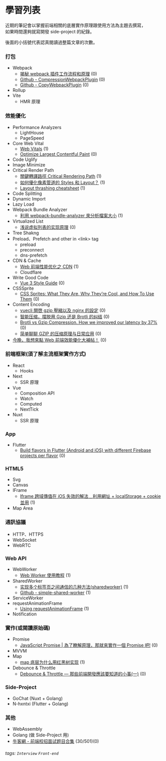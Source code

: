 # 學習列表

近期的筆記會以掌握前端相關的底層實作原理跟使用方法為主題去撰寫，<br />
如果時間還夠就寫開發 side-project 的紀錄。

後面的小括號代表認真閱讀過整篇文章的次數。

### 打包

- Webpack
  - [揭秘 webpack 插件工作流程和原理](https://juejin.cn/post/6844904161515929614) (0)
  - [Github - CompressionWebpackPlugin](https://github.com/webpack-contrib/compression-webpack-plugin) (0)
  - [Github - CopyWebpackPlugin](https://github.com/webpack-contrib/copy-webpack-plugin) (0)
- Rollup
- Vite
  - HMR 原理

### 效能優化

- Performance Analyzers
  - LightHouse
  - PageSpeed
- Core Web Vital
  - [Web Vitals](https://web.dev/vitals/) (1)
  - [Optimize Largest Contentful Paint](https://web.dev/optimize-lcp/) (0)
- Code Uglify
- Image Minimize
- Critical Render Path
  - [關鍵轉譯路徑 Critical Rendering Path](https://cythilya.github.io/2018/07/13/critical-rendering-path/) (1)
  - [如何優化像素管道的 Styles 和 Layout？](https://cythilya.github.io/2018/07/19/styles-and-layout/) (1)
  - [Layout thrashing cheatsheet](https://devhints.io/layout-thrashing) (1)
- Code Splitting
- Dynamic Import
- Lazy Load
- Webpack Bundle Analyzer
  - [利用 webpack-bundle-analyzer 來分析檔案大小](https://medium.com/coding-hot-pot/%E5%88%A9%E7%94%A8webpack-bundle-analyzer%E4%BE%86%E5%88%86%E6%9E%90%E6%AA%94%E6%A1%88%E5%A4%A7%E5%B0%8F-627801925604) (1)
- Virtualized List
  - [浅说虚拟列表的实现原理](https://blog.csdn.net/chern1992/article/details/107146268) (0)
- Tree Shakng
- Preload、Prefetch and other in \<link\> tag
  - preload
  - preconnect
  - dns-prefetch
- CDN & Cache
  - [Web 前端性能优化之 CDN](https://www.cnblogs.com/wasbg/p/10921373.html) (1)
  - Cloudflare
- Write Good Code
  - [Vue 3 Style Guide](https://v3.vuejs.org/style-guide/#simple-computed-properties-strongly-recommended) (0)
- CSSSprite
  - [CSS Sprites: What They Are, Why They’re Cool, and How To Use Them](https://css-tricks.com/css-sprites/) (0)
- Content Encoding
  - [vuecli 開啓 gzip 壓縮以及 nginx 的設定](https://tw511.com/a/01/10382.html) (0)
  - [智能压缩，摆脱用 Gzip 还是 Brotli 的纠结](https://zhuanlan.zhihu.com/p/41467559#:~:text=%E9%92%88%E5%AF%B9%E5%B8%B8%E8%A7%81%E7%9A%84Web%20%E8%B5%84%E6%BA%90,%E9%9D%9E%E5%B8%B8%E9%AB%98%E7%9A%84%E5%8E%8B%E7%BC%A9%E7%8E%87%E3%80%82) (0)
  - [Brotli vs Gzip Compression. How we improved our latency by 37%](https://medium.com/oyotech/how-brotli-compression-gave-us-37-latency-improvement-14d41e50fee4) (0)
  - [简单聊聊 GZIP 的压缩原理与日常应用](https://juejin.cn/post/6844903661575880717) (0)
- [今晚，我想來點 Web 前端效能優化大補帖！](https://medium.com/starbugs/%E4%BB%8A%E6%99%9A-%E6%88%91%E6%83%B3%E4%BE%86%E9%BB%9E-web-%E5%89%8D%E7%AB%AF%E6%95%88%E8%83%BD%E5%84%AA%E5%8C%96%E5%A4%A7%E8%A3%9C%E5%B8%96-e1a5805c1ca2) (0)

### 前端框架(須了解主流框架實作方式)

- React
  - Hooks
- Next
  - SSR 原理
- Vue
  - Composition API
  - Watch
  - Computed
  - NextTick
- Nuxt
  - SSR 原理

### App

- Flutter
  - [Build flavors in Flutter (Android and iOS) with different Firebase projects per flavor](https://medium.com/@animeshjain/build-flavors-in-flutter-android-and-ios-with-different-firebase-projects-per-flavor-27c5c5dac10b) (0)

### HTML5

- Svg
- Canvas
- IFrame
  - [Iframe 跨域傳值在 iOS 失效的解法﹍利用網址 + localStorage + cookie 並用](https://www.wfublog.com/2017/12/iframe-cross-domain-ios-localstorage-cookie-url.html) (1)
- Map Area

### 通訊協議

- HTTP、HTTPS
- WebSocket
- WebRTC

### Web API

- WebWorker
  - [Web Worker 使用教程](http://www.ruanyifeng.com/blog/2018/07/web-worker.html) (1)
- SharedWorker
  - [实现多个标签页之间通信的几种方法(sharedworker)](cnblogs.com/cangqinglang/p/10635707.html) (1)
  - [Github - simple-shared-worker](https://github.com/mdn/simple-shared-worker) (1)
- ServiceWorker
- requestAnimationFrame
  - [Using requestAnimationFrame](https://css-tricks.com/using-requestanimationframe/) (1)
- Notification

### 實作(或閱讀原始碼)

- Promise
  - [JavaScript Promise | 為了瞭解原理，那就來實作一個 Promise 吧!](https://medium.com/%E6%89%8B%E5%AF%AB%E7%AD%86%E8%A8%98/implement-promise-aed55f3e84e9) (0)
- MVVM
- Map
  - [map 底层为什么用红黑树实现](https://blog.csdn.net/Ternence_zq/article/details/109821769) (1)
- Debounce & Throttle
  - [Debounce & Throttle — 那些前端開發應該要知道的小事(一)](https://medium.com/@alexian853/debounce-throttle-%E9%82%A3%E4%BA%9B%E5%89%8D%E7%AB%AF%E9%96%8B%E7%99%BC%E6%87%89%E8%A9%B2%E8%A6%81%E7%9F%A5%E9%81%93%E7%9A%84%E5%B0%8F%E4%BA%8B-%E4%B8%80-76a73a8cbc39) (0)

### Side-Project

- GoChat (Nuxt + Golang)
- N-hxntxi (Flutter + Golang)

### 其他

- WebAssembly
- Golang (做 Side-Project 用)
- [牛客網 - 前端校招面试题目合集](https://www.nowcoder.com/ta/review-frontend) (30/501)(0)

###### tags: `Interview` `Front-end`

